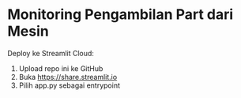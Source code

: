 # Monitoring Pengambilan Part dari Mesin

Deploy ke Streamlit Cloud:
1. Upload repo ini ke GitHub
2. Buka https://share.streamlit.io
3. Pilih app.py sebagai entrypoint
